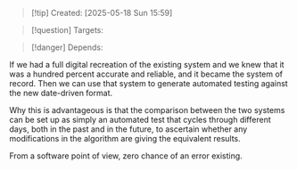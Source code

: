 
>[!tip] Created: [2025-05-18 Sun 15:59]

>[!question] Targets: 

>[!danger] Depends: 

If we had a full digital recreation of the existing system and we knew that it was a hundred percent accurate and reliable, and it became the system of record. Then we can use that system to generate automated testing against the new date-driven format. 

Why this is advantageous is that the comparison between the two systems can be set up as simply an automated test that cycles through different days, both in the past and in the future, to ascertain whether any modifications in the algorithm are giving the equivalent results. 

From a software point of view, zero chance of an error existing. 
